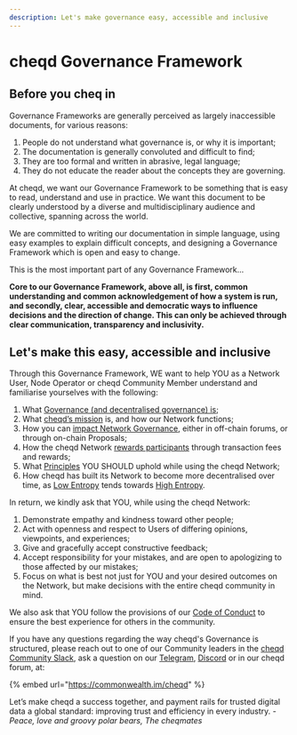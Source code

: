 ```yaml
---
description: Let's make governance easy, accessible and inclusive
---
```


# cheqd Governance Framework

## Before you cheq in

Governance Frameworks are generally perceived as largely inaccessible documents, for various reasons:

1. People do not understand what governance is, or why it is important;
2. The documentation is generally convoluted and difficult to find;
3. They are too formal and written in abrasive, legal language;
4. They do not educate the reader about the concepts they are governing.

At cheqd, we want our Governance Framework to be something that is easy to read, understand and use in practice. We want this document to be clearly understood by a diverse and multidisciplinary audience and collective, spanning across the world.

We are committed to writing our documentation in simple language, using easy examples to explain difficult concepts, and designing a Governance Framework which is open and easy to change.

This is the most important part of any Governance Framework...

**Core to our Governance Framework, above all, is first, common understanding and common acknowledgement of how a system is run, and secondly, clear, accessible and democratic ways to influence decisions and the direction of change. This can only be achieved through clear communication, transparency and inclusivity.**

## Let's make this easy, accessible and inclusive

Through this Governance Framework, WE want to help YOU as a Network User, Node Operator or cheqd Community Member understand and familiarise yourselves with the following:

1. What [Governance (and decentralised governance) is](deep-dive/introduction-to-governance.md);
2. What [cheqd’s mission](https://learn.cheqd.io) is, and how our Network functions;
3. How you can [impact Network Governance](basic-concepts/voting.md), either in off-chain forums, or through on-chain Proposals;
4. How the cheqd Network [rewards participants](basic-concepts/why-stake.md) through transaction fees and rewards;
5. What [Principles](principles/principles.md) YOU SHOULD uphold while using the cheqd Network;
6. How cheqd has built its Network to become more decentralised over time, as [Low Entropy](deep-dive/introduction-to-entropy.md#entropy-progression) tends towards [High Entropy](deep-dive/introduction-to-entropy.md#entropy-progression).

In return, we kindly ask that YOU, while using the cheqd Network:

1. Demonstrate empathy and kindness toward other people;
2. Act with openness and respect to Users of differing opinions, viewpoints, and experiences;
3. Give and gracefully accept constructive feedback;
4. Accept responsibility for your mistakes, and are open to apologizing to those affected by our mistakes;
5. Focus on what is best not just for YOU and your desired outcomes on the Network, but make decisions with the entire cheqd community in mind.

We also ask that YOU follow the provisions of our [Code of Conduct](legal/code\_of\_conduct.md) to ensure the best experience for others in the community.

If you have any questions regarding the way cheqd's Governance is structured, please reach out to one of our Community leaders in the [cheqd Community Slack](http://cheqd.link/join-cheqd-slack), ask a question on our [Telegram](https://t.me/cheqd), [Discord](http://cheqd.link/discord-github) or in our cheqd forum, at:

{% embed url="https://commonwealth.im/cheqd" %}

Let’s make cheqd a success together, and payment rails for trusted digital data a global standard: improving trust and efficiency in every industry. *- Peace, love and groovy polar bears, The cheqmates*
